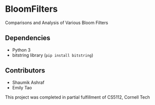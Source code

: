 # BloomFilters

Comparisons and Analysis of Various Bloom Filters

## Dependencies
 - Python 3
 - bitstring library (`pip install bitstring`)

## Contributors
 - Shaumik Ashraf
 - Emily Tao

This project was completed in partial fulfillment of CS5112, Cornell Tech

